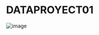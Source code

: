 # DATAPROYECT01
![image](https://github.com/Fsando1993/DATAPROYECT01/assets/137431648/23bed9e6-fb6d-4042-85a0-dd3c306a25fb)
